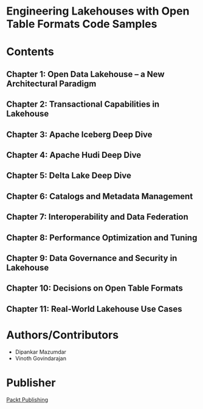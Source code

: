 # Engineering Lakehouses with Open Table Formats Code Samples

# Contents
## Chapter 1: Open Data Lakehouse – a New Architectural Paradigm
## Chapter 2: Transactional Capabilities in Lakehouse
## Chapter 3: Apache Iceberg Deep Dive
## Chapter 4: Apache Hudi Deep Dive
## Chapter 5: Delta Lake Deep Dive
## Chapter 6: Catalogs and Metadata Management
## Chapter 7: Interoperability and Data Federation
## Chapter 8: Performance Optimization and Tuning
## Chapter 9: Data Governance and Security in Lakehouse
## Chapter 10: Decisions on Open Table Formats
## Chapter 11: Real-World Lakehouse Use Cases

# Authors/Contributors
* Dipankar Mazumdar
* Vinoth Govindarajan

# Publisher
[Packt Publishing](https://www.packtpub.com/en-us/help/about)
